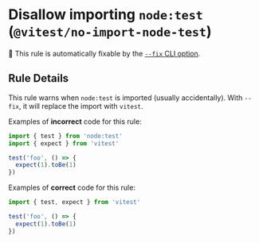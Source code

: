# Disallow importing `node:test` (`@vitest/no-import-node-test`)

🔧 This rule is automatically fixable by the [`--fix` CLI option](https://eslint.org/docs/latest/user-guide/command-line-interface#--fix).

<!-- end auto-generated rule header -->

## Rule Details

This rule warns when `node:test` is imported (usually accidentally). With `--fix`, it will replace the import with `vitest`.

Examples of **incorrect** code for this rule:

```ts
import { test } from 'node:test'
import { expect } from 'vitest'

test('foo', () => {
  expect(1).toBe(1)
})
```

Examples of **correct** code for this rule:

```ts
import { test, expect } from 'vitest'

test('foo', () => {
  expect(1).toBe(1)
})
```
